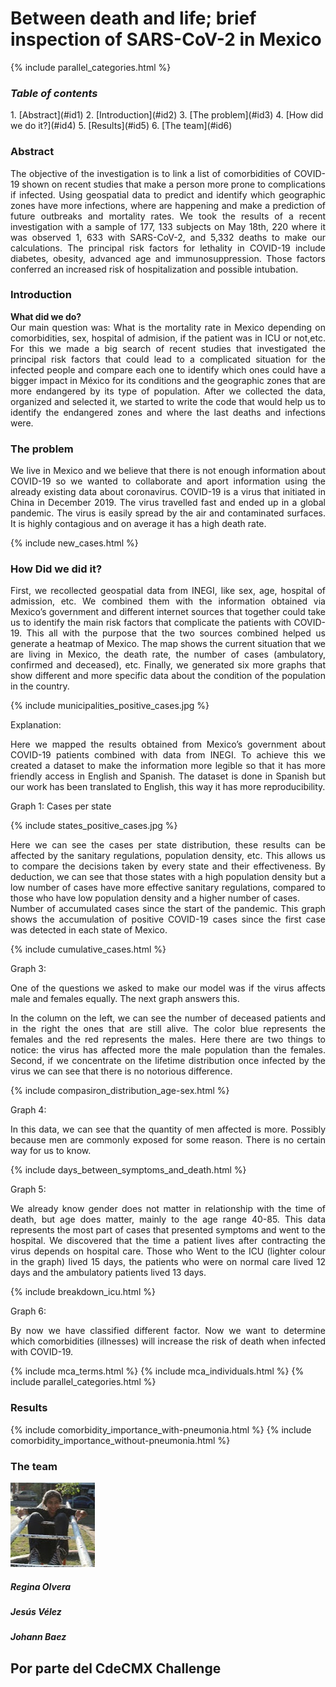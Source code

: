 <h1>Between death and life; brief inspection of SARS-CoV-2 in Mexico</h1>

{% include parallel_categories.html %}

<h3><i>Table of contents</i></h3>
1. [Abstract](#id1)
2. [Introduction](#id2)
3. [The problem](#id3)
4. [How did we do it?](#id4)
5. [Results](#id5)
6. [The team](#id6)

<div id='#id1'>
<h3>Abstract</h3>
<div style="text-align: justify">The objective of the investigation is to link a list of comorbidities of COVID-19 shown on recent studies that make a person more prone to complications if infected. Using geospatial data to predict and identify which geographic zones have more infections, where are happening and make a prediction of future outbreaks and mortality rates.
We took the results of a recent investigation with a sample of 177, 133 subjects on May 18th, 220 where it was observed 1, 633 with SARS-CoV-2, and 5,332 deaths to make our calculations. The principal risk factors for lethality in COVID-19 include diabetes, obesity, advanced age and immunosuppression. Those factors conferred an increased risk of hospitalization and possible intubation. 
</div>

<div id='id2' />  
<h3>Introduction</h3>
<b>What did we do?</b>
<div style="text-align: justify"> Our main question was: 
What is the mortality rate in Mexico depending on comorbidities, sex, hospital of admision, if the patient was in ICU or not,etc. For this we made a big search of recent studies that investigated the principal risk factors that could lead to a complicated situation for the infected people and compare each one to identify which ones could have a bigger impact in México for its conditions and the geographic zones that are more endangered by its type of population.
After we collected the data, organized and selected it, we started to write the code that would help us to identify the endangered zones and where the last deaths and infections were.</div>  



<div id='id3' />
<h3>The problem</h3>
<div class="figure">
<div style="text-align: justify"> We live in Mexico and we believe that there is not enough information about COVID-19 so we wanted to collaborate and aport information using the already existing data about coronavirus. 
COVID-19 is a virus that initiated in China in December 2019. The virus travelled fast and ended up in a global pandemic. The virus is easily spread by the air and contaminated surfaces. It is highly contagious and on average it has a high death rate.</div>  

{% include new_cases.html %}

<div id='id4' />
<h3>How Did we did it?</h3>
<div style="text-align: justify"> First, we recollected geospatial data from INEGI, like sex, age, hospital of admission, etc. We combined them with the information obtained via Mexico’s government and different internet sources that together could take us to identify the main risk factors that complicate the patients with COVID-19. This all with the purpose that the two sources combined helped us generate a heatmap of Mexico. The map shows the current situation that we are living in Mexico, the death rate, the number of cases (ambulatory, confirmed and deceased), etc.
Finally, we generated six more graphs that show different and more specific data about the condition of the population in the country.</div>   

{% include municipalities_positive_cases.jpg %}

Explanation:
<div style="text-align: justify"> Here we mapped the results obtained from Mexico’s government about COVID-19 patients combined with data from INEGI. 
To achieve this we created a dataset to make the information more legible so that it has more friendly access in English and Spanish. The dataset is done in Spanish but our work has been translated to English, this way it has more reproducibility.</div> 

Graph 1: Cases per state

{% include states_positive_cases.jpg %}

<div style="text-align: justify">Here we can see the cases per state distribution, these results can be affected by the sanitary regulations, population density, etc. This allows us to compare the decisions taken by every state and their effectiveness. 
By deduction, we can see that those states with a high population density but a low number of cases have more effective sanitary regulations, compared to those who have low population density and a higher number of cases.</div>


<div style="text-align: justify">Number of accumulated cases since the start of the pandemic.
This graph shows the accumulation of positive COVID-19 cases since the first case was detected in each state of Mexico.</div>

{% include cumulative_cases.html %}

<div style="text-align: justify"> Graph 3:
 
One of the questions we asked to make our model was if the virus affects male and females equally. The next graph answers this.</div>
<div style="text-align: justify"> In the column on the left, we can see the number of deceased patients and in the right the ones that are still alive. The color blue represents the females and the red represents the males.
Here there are two things to notice: the virus has affected more the male population than the females. Second, if we concentrate on the lifetime distribution once infected by the virus we can see that there is no notorious difference. 
</div>

{% include compasiron_distribution_age-sex.html %}

Graph 4:
<div style="text-align: justify">In this data, we can see that the quantity of men affected is more. Possibly because men are commonly exposed for some reason. There is no certain way for us to know.</div>

{% include days_between_symptoms_and_death.html %}

Graph 5:
<div style="text-align: justify"> We already know gender does not matter in relationship with the time of death, but age does matter, mainly to the age range 40-85. This data represents the most part of cases that presented symptoms and went to the hospital.
We discovered that the time a patient lives after contracting the virus depends on hospital care. Those who Went to the ICU (lighter colour in the graph) lived 15 days, the patients who were on normal care lived 12 days and the ambulatory patients lived 13 days. </div>

{% include breakdown_icu.html %}

Graph 6: 
<div style="text-align: justify">By now we have classified different factor. Now we want to determine which comorbidities (illnesses) will increase the risk of death when infected with COVID-19.</div>

{% include mca_terms.html %}
{% include mca_individuals.html %}
{% include parallel_categories.html %}

 <div id='#id5'>
 <h3>Results</h3>

{% include comorbidity_importance_with-pneumonia.html %}
{% include comorbidity_importance_without-pneumonia.html %}

<div id='id6' />                
<h3>The team</h3>
<div class="col-12">
        <img alt="image" class="img-fluid rounded" src="./IMG-20200814-WA0001.jpg">
        <h5><strong>Regina Olvera</strong></h5>
        
 <div class="col-12">     
        <h5><strong>Jesús Vélez</strong></h5>
       
<div class="col-12">     
        <h5><strong>Johann Baez</strong></h5>
        
<h2>Por parte del CdeCMX Challenge</h2>
